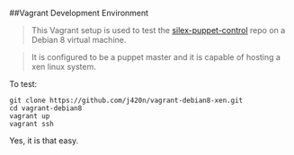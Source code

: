 ##Vagrant Development Environment
>This Vagrant setup is used to test the [silex-puppet-control] repo on a Debian 8 virtual machine.

>It is configured to be a puppet master and it is capable of hosting a xen linux system.

To test:

    git clone https://github.com/j420n/vagrant-debian8-xen.git
    cd vagrant-debian8
    vagrant up
    vagrant ssh

Yes, it is that easy.

[silex-puppet-control]: https://github.com/j420n/silex-puppet-control.git
